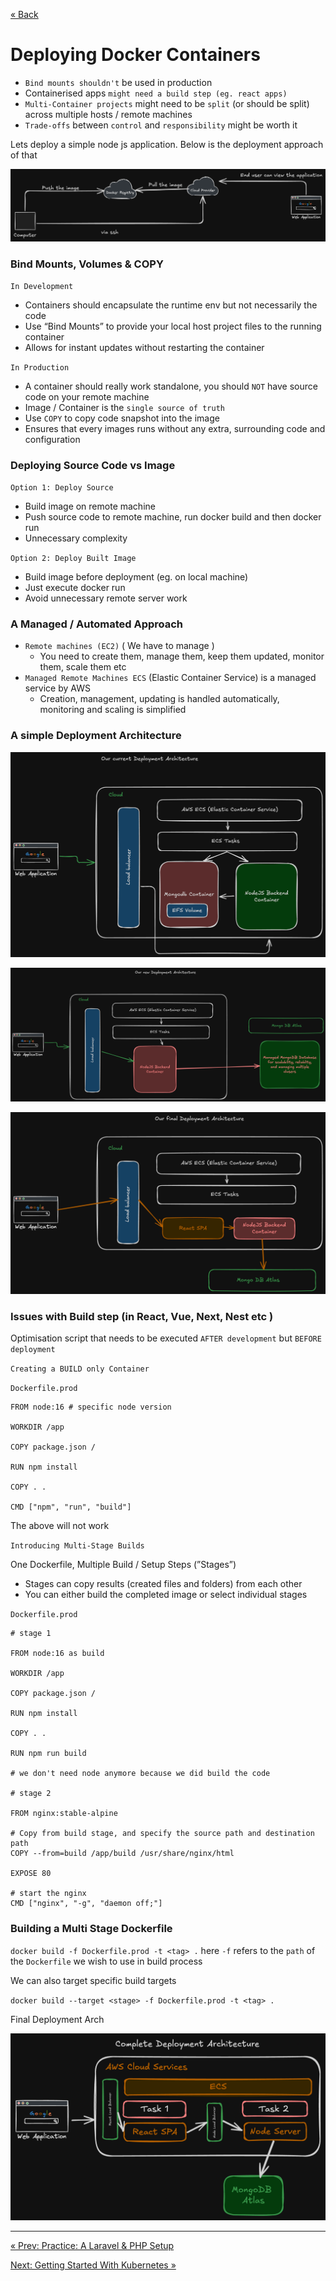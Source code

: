 
[&laquo; Back](7.%20Practice%20A%20Laravel%20&%20PHP%20Setup.md)

# Deploying Docker Containers

- `Bind mounts shouldn't` be used in production
- Containerised apps `might need a build step (eg. react apps)`
- `Multi-Container projects` might need to be `split` (or should be split) across multiple hosts / remote machines
- `Trade-offs` between `control` and `responsibility` might be worth it

Lets deploy a simple node js application. Below is the deployment approach of that

![image.png](Assets/Deploying%20Docker%20Containers/image.png)

### Bind Mounts, Volumes & COPY

`In Development` 

- Containers should encapsulate the runtime env but not necessarily the code
- Use “Bind Mounts” to provide your local host project files to the running container
- Allows for instant updates without restarting the container

`In Production` 

- A container should really work standalone, you should `NOT` have source code on your remote machine
- Image / Container is the `single source of truth`
- Use `COPY` to copy code snapshot into the image
- Ensures that every images runs without any extra, surrounding code and configuration

### Deploying Source Code vs Image

`Option 1: Deploy Source` 

- Build image on remote machine
- Push source code to remote machine, run docker build and then docker run
- Unnecessary complexity

`Option 2: Deploy Built Image`

- Build image before deployment (eg. on local machine)
- Just execute docker run
- Avoid unnecessary remote server work

 

### A Managed / Automated Approach

- `Remote machines (EC2)` ( We have to manage )
    - You need to create them, manage them, keep them updated, monitor them, scale them etc
- `Managed Remote Machines ECS` (Elastic Container Service) is a managed service by AWS
    - Creation, management, updating is handled automatically, monitoring and scaling is simplified

### A simple Deployment Architecture

![image.png](Assets/Deploying%20Docker%20Containers/image%201.png)

![image.png](Assets/Deploying%20Docker%20Containers/image%202.png)

![image.png](Assets/Deploying%20Docker%20Containers/image%203.png)

### Issues with Build step (in React, Vue, Next, Nest etc )

Optimisation script that needs to be executed `AFTER development` but `BEFORE deployment` 

 

`Creating a BUILD only Container` 

`Dockerfile.prod`

```docker
FROM node:16 # specific node version

WORKDIR /app

COPY package.json /

RUN npm install

COPY . .

CMD ["npm", "run", "build"]
```

The above will not work

`Introducing Multi-Stage Builds` 

One Dockerfile, Multiple Build / Setup Steps (”Stages”)

- Stages can copy results (created files and folders) from each other
- You can either build the completed image or select individual stages

`Dockerfile.prod`

```docker
# stage 1

FROM node:16 as build

WORKDIR /app

COPY package.json /

RUN npm install

COPY . .

RUN npm run build

# we don't need node anymore because we did build the code

# stage 2

FROM nginx:stable-alpine

# Copy from build stage, and specify the source path and destination path
COPY --from=build /app/build /usr/share/nginx/html

EXPOSE 80

# start the nginx
CMD ["nginx", "-g", "daemon off;"]
```

### Building a Multi Stage Dockerfile

`docker build -f Dockerfile.prod -t <tag> .` here `-f` refers to the `path` of the `Dockerfile` we wish to use in build process

We can also target specific build targets

`docker build --target <stage> -f Dockerfile.prod -t <tag> .` 

Final Deployment Arch

![image.png](Assets/Deploying%20Docker%20Containers/image%204.png)

---
[&laquo; Prev: Practice: A Laravel & PHP Setup](7.%20Practice%20A%20Laravel%20&%20PHP%20Setup.md)

[Next: Getting Started With Kubernetes &raquo;](9.%20Getting%20Started%20With%20Kubernetes.md)